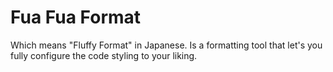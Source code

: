 # Fua Fua Format
Which means "Fluffy Format" in Japanese.
Is a formatting tool that let's you fully configure the code styling to your liking.
